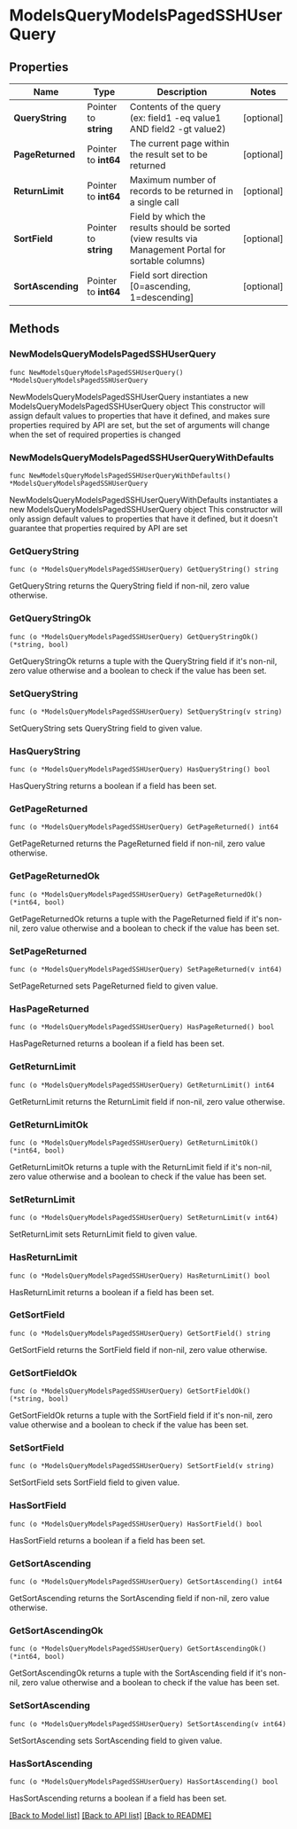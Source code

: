 # ModelsQueryModelsPagedSSHUserQuery

## Properties

Name | Type | Description | Notes
------------ | ------------- | ------------- | -------------
**QueryString** | Pointer to **string** | Contents of the query (ex: field1 -eq value1 AND field2 -gt value2) | [optional] 
**PageReturned** | Pointer to **int64** | The current page within the result set to be returned | [optional] 
**ReturnLimit** | Pointer to **int64** | Maximum number of records to be returned in a single call | [optional] 
**SortField** | Pointer to **string** | Field by which the results should be sorted (view results via Management Portal for sortable columns) | [optional] 
**SortAscending** | Pointer to **int64** | Field sort direction [0&#x3D;ascending, 1&#x3D;descending] | [optional] 

## Methods

### NewModelsQueryModelsPagedSSHUserQuery

`func NewModelsQueryModelsPagedSSHUserQuery() *ModelsQueryModelsPagedSSHUserQuery`

NewModelsQueryModelsPagedSSHUserQuery instantiates a new ModelsQueryModelsPagedSSHUserQuery object
This constructor will assign default values to properties that have it defined,
and makes sure properties required by API are set, but the set of arguments
will change when the set of required properties is changed

### NewModelsQueryModelsPagedSSHUserQueryWithDefaults

`func NewModelsQueryModelsPagedSSHUserQueryWithDefaults() *ModelsQueryModelsPagedSSHUserQuery`

NewModelsQueryModelsPagedSSHUserQueryWithDefaults instantiates a new ModelsQueryModelsPagedSSHUserQuery object
This constructor will only assign default values to properties that have it defined,
but it doesn't guarantee that properties required by API are set

### GetQueryString

`func (o *ModelsQueryModelsPagedSSHUserQuery) GetQueryString() string`

GetQueryString returns the QueryString field if non-nil, zero value otherwise.

### GetQueryStringOk

`func (o *ModelsQueryModelsPagedSSHUserQuery) GetQueryStringOk() (*string, bool)`

GetQueryStringOk returns a tuple with the QueryString field if it's non-nil, zero value otherwise
and a boolean to check if the value has been set.

### SetQueryString

`func (o *ModelsQueryModelsPagedSSHUserQuery) SetQueryString(v string)`

SetQueryString sets QueryString field to given value.

### HasQueryString

`func (o *ModelsQueryModelsPagedSSHUserQuery) HasQueryString() bool`

HasQueryString returns a boolean if a field has been set.

### GetPageReturned

`func (o *ModelsQueryModelsPagedSSHUserQuery) GetPageReturned() int64`

GetPageReturned returns the PageReturned field if non-nil, zero value otherwise.

### GetPageReturnedOk

`func (o *ModelsQueryModelsPagedSSHUserQuery) GetPageReturnedOk() (*int64, bool)`

GetPageReturnedOk returns a tuple with the PageReturned field if it's non-nil, zero value otherwise
and a boolean to check if the value has been set.

### SetPageReturned

`func (o *ModelsQueryModelsPagedSSHUserQuery) SetPageReturned(v int64)`

SetPageReturned sets PageReturned field to given value.

### HasPageReturned

`func (o *ModelsQueryModelsPagedSSHUserQuery) HasPageReturned() bool`

HasPageReturned returns a boolean if a field has been set.

### GetReturnLimit

`func (o *ModelsQueryModelsPagedSSHUserQuery) GetReturnLimit() int64`

GetReturnLimit returns the ReturnLimit field if non-nil, zero value otherwise.

### GetReturnLimitOk

`func (o *ModelsQueryModelsPagedSSHUserQuery) GetReturnLimitOk() (*int64, bool)`

GetReturnLimitOk returns a tuple with the ReturnLimit field if it's non-nil, zero value otherwise
and a boolean to check if the value has been set.

### SetReturnLimit

`func (o *ModelsQueryModelsPagedSSHUserQuery) SetReturnLimit(v int64)`

SetReturnLimit sets ReturnLimit field to given value.

### HasReturnLimit

`func (o *ModelsQueryModelsPagedSSHUserQuery) HasReturnLimit() bool`

HasReturnLimit returns a boolean if a field has been set.

### GetSortField

`func (o *ModelsQueryModelsPagedSSHUserQuery) GetSortField() string`

GetSortField returns the SortField field if non-nil, zero value otherwise.

### GetSortFieldOk

`func (o *ModelsQueryModelsPagedSSHUserQuery) GetSortFieldOk() (*string, bool)`

GetSortFieldOk returns a tuple with the SortField field if it's non-nil, zero value otherwise
and a boolean to check if the value has been set.

### SetSortField

`func (o *ModelsQueryModelsPagedSSHUserQuery) SetSortField(v string)`

SetSortField sets SortField field to given value.

### HasSortField

`func (o *ModelsQueryModelsPagedSSHUserQuery) HasSortField() bool`

HasSortField returns a boolean if a field has been set.

### GetSortAscending

`func (o *ModelsQueryModelsPagedSSHUserQuery) GetSortAscending() int64`

GetSortAscending returns the SortAscending field if non-nil, zero value otherwise.

### GetSortAscendingOk

`func (o *ModelsQueryModelsPagedSSHUserQuery) GetSortAscendingOk() (*int64, bool)`

GetSortAscendingOk returns a tuple with the SortAscending field if it's non-nil, zero value otherwise
and a boolean to check if the value has been set.

### SetSortAscending

`func (o *ModelsQueryModelsPagedSSHUserQuery) SetSortAscending(v int64)`

SetSortAscending sets SortAscending field to given value.

### HasSortAscending

`func (o *ModelsQueryModelsPagedSSHUserQuery) HasSortAscending() bool`

HasSortAscending returns a boolean if a field has been set.


[[Back to Model list]](../README.md#documentation-for-models) [[Back to API list]](../README.md#documentation-for-api-endpoints) [[Back to README]](../README.md)


